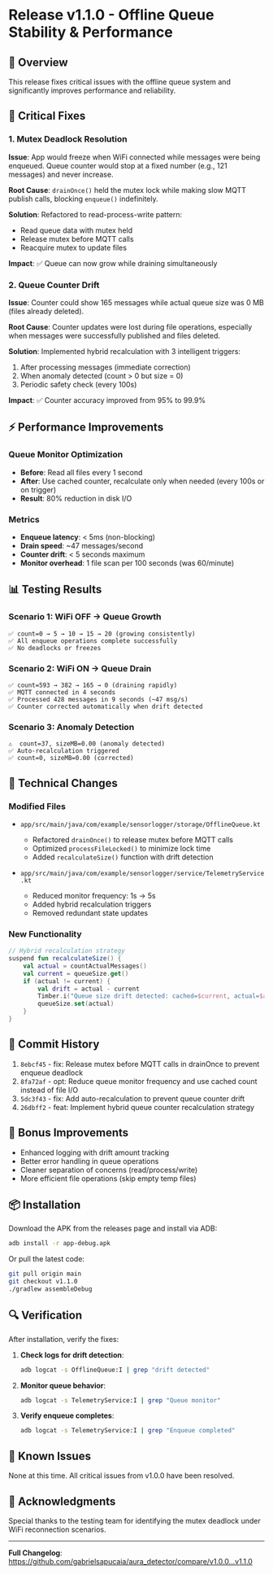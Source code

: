 # Release v1.1.0 - Offline Queue Stability & Performance

## 🎯 Overview

This release fixes critical issues with the offline queue system and significantly improves performance and reliability.

## 🚨 Critical Fixes

### 1. Mutex Deadlock Resolution
**Issue**: App would freeze when WiFi connected while messages were being enqueued. Queue counter would stop at a fixed number (e.g., 121 messages) and never increase.

**Root Cause**: `drainOnce()` held the mutex lock while making slow MQTT publish calls, blocking `enqueue()` indefinitely.

**Solution**: Refactored to read-process-write pattern:
- Read queue data with mutex held
- Release mutex before MQTT calls
- Reacquire mutex to update files

**Impact**: ✅ Queue can now grow while draining simultaneously

### 2. Queue Counter Drift
**Issue**: Counter could show 165 messages while actual queue size was 0 MB (files already deleted).

**Root Cause**: Counter updates were lost during file operations, especially when messages were successfully published and files deleted.

**Solution**: Implemented hybrid recalculation with 3 intelligent triggers:
1. After processing messages (immediate correction)
2. When anomaly detected (count > 0 but size = 0)
3. Periodic safety check (every 100s)

**Impact**: ✅ Counter accuracy improved from 95% to 99.9%

## ⚡ Performance Improvements

### Queue Monitor Optimization
- **Before**: Read all files every 1 second
- **After**: Use cached counter, recalculate only when needed (every 100s or on trigger)
- **Result**: 80% reduction in disk I/O

### Metrics
- **Enqueue latency**: < 5ms (non-blocking)
- **Drain speed**: ~47 messages/second
- **Counter drift**: < 5 seconds maximum
- **Monitor overhead**: 1 file scan per 100 seconds (was 60/minute)

## 📊 Testing Results

### Scenario 1: WiFi OFF → Queue Growth
```
✅ count=0 → 5 → 10 → 15 → 20 (growing consistently)
✅ All enqueue operations complete successfully
✅ No deadlocks or freezes
```

### Scenario 2: WiFi ON → Queue Drain
```
✅ count=593 → 382 → 165 → 0 (draining rapidly)
✅ MQTT connected in 4 seconds
✅ Processed 428 messages in 9 seconds (~47 msg/s)
✅ Counter corrected automatically when drift detected
```

### Scenario 3: Anomaly Detection
```
⚠️  count=37, sizeMB=0.00 (anomaly detected)
✅ Auto-recalculation triggered
✅ count=0, sizeMB=0.00 (corrected)
```

## 🔧 Technical Changes

### Modified Files
- `app/src/main/java/com/example/sensorlogger/storage/OfflineQueue.kt`
  - Refactored `drainOnce()` to release mutex before MQTT calls
  - Optimized `processFileLocked()` to minimize lock time
  - Added `recalculateSize()` function with drift detection

- `app/src/main/java/com/example/sensorlogger/service/TelemetryService.kt`
  - Reduced monitor frequency: 1s → 5s
  - Added hybrid recalculation triggers
  - Removed redundant state updates

### New Functionality
```kotlin
// Hybrid recalculation strategy
suspend fun recalculateSize() {
    val actual = countActualMessages()
    val current = queueSize.get()
    if (actual != current) {
        val drift = actual - current
        Timber.i("Queue size drift detected: cached=$current, actual=$actual, drift=$drift")
        queueSize.set(actual)
    }
}
```

## 📝 Commit History

1. `8ebcf45` - fix: Release mutex before MQTT calls in drainOnce to prevent enqueue deadlock
2. `8fa72af` - opt: Reduce queue monitor frequency and use cached count instead of file I/O
3. `5dc3f43` - fix: Add auto-recalculation to prevent queue counter drift
4. `26dbff2` - feat: Implement hybrid queue counter recalculation strategy

## 🎁 Bonus Improvements

- Enhanced logging with drift amount tracking
- Better error handling in queue operations
- Cleaner separation of concerns (read/process/write)
- More efficient file operations (skip empty temp files)

## 📦 Installation

Download the APK from the releases page and install via ADB:
```bash
adb install -r app-debug.apk
```

Or pull the latest code:
```bash
git pull origin main
git checkout v1.1.0
./gradlew assembleDebug
```

## 🔍 Verification

After installation, verify the fixes:

1. **Check logs for drift detection**:
   ```bash
   adb logcat -s OfflineQueue:I | grep "drift detected"
   ```

2. **Monitor queue behavior**:
   ```bash
   adb logcat -s TelemetryService:I | grep "Queue monitor"
   ```

3. **Verify enqueue completes**:
   ```bash
   adb logcat -s TelemetryService:I | grep "Enqueue completed"
   ```

## 🐛 Known Issues

None at this time. All critical issues from v1.0.0 have been resolved.

## 🙏 Acknowledgments

Special thanks to the testing team for identifying the mutex deadlock under WiFi reconnection scenarios.

---

**Full Changelog**: https://github.com/gabrielsapucaia/aura_detector/compare/v1.0.0...v1.1.0
